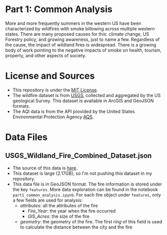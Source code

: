 # Part 1: Common Analysis
More and more frequently summers in the western US have been characterized by wildfires with smoke billowing across multiple western states. There are many proposed causes for this: climate change, US Forestry policy, and growing awareness, just to name a few. Regardless of the cause, the impact of wildland fires is widespread. There is a growing body of work pointing to the negative impacts of smoke on health, tourism, property, and other aspects of society.

# License and Sources
- This repository is under the [MIT License](https://tlo.mit.edu/learn-about-intellectual-property/software-and-open-source-licensing).
- The wildfire dataset is from [USGS](https://www.sciencebase.gov/catalog/item/61aa537dd34eb622f699df81), collected and aggregated by the US geological Survey. This dataset is available in ArcGIS and GeoJSON formats.
- The AQI data is from the API provided by the United States Environmental Protection Agency [AQS](https://aqs.epa.gov/aqsweb/documents/data_api.html).

# Data Files
## USGS_Wildland_Fire_Combined_Dataset.json
- The source of this data is [here](https://www.sciencebase.gov/catalog/item/61aa537dd34eb622f699df81).
- This dataset is large (2.17GB), so I'm not pushing this dataset in my repository.
- This data file is in GeoJSON format. The fire information is stored under the key `features`. More data exploration can be found in the notebook `part1_common_analysis.ipynb`. For each fire object under `features`, only a few fields are used for analysis:
  - *attributes*: all the attributes of the fire
    - *Fire_Year*: the year when the fire occurred
    - *GIS_Acres*: the size of the fire
  - *geometry*: the geometry of the fire. The first *ring* of this field is used to calculate the distance between the city and the fire
